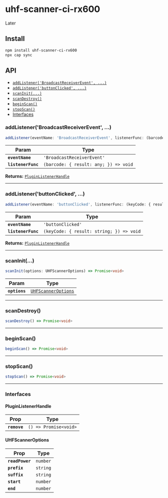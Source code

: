# uhf-scanner-ci-rx600

Later

## Install

```bash
npm install uhf-scanner-ci-rx600
npx cap sync
```

## API

<docgen-index>

* [`addListener('BroadcastReceiverEvent', ...)`](#addlistenerbroadcastreceiverevent)
* [`addListener('buttonClicked', ...)`](#addlistenerbuttonclicked)
* [`scanInit(...)`](#scaninit)
* [`scanDestroy()`](#scandestroy)
* [`beginScan()`](#beginscan)
* [`stopScan()`](#stopscan)
* [Interfaces](#interfaces)

</docgen-index>

<docgen-api>
<!--Update the source file JSDoc comments and rerun docgen to update the docs below-->

### addListener('BroadcastReceiverEvent', ...)

```typescript
addListener(eventName: 'BroadcastReceiverEvent', listenerFunc: (barcode: { result: any; }) => void) => PluginListenerHandle
```

| Param              | Type                                                |
| ------------------ | --------------------------------------------------- |
| **`eventName`**    | <code>'BroadcastReceiverEvent'</code>               |
| **`listenerFunc`** | <code>(barcode: { result: any; }) =&gt; void</code> |

**Returns:** <code><a href="#pluginlistenerhandle">PluginListenerHandle</a></code>

--------------------


### addListener('buttonClicked', ...)

```typescript
addListener(eventName: 'buttonClicked', listenerFunc: (keyCode: { result: string; }) => void) => PluginListenerHandle
```

| Param              | Type                                                   |
| ------------------ | ------------------------------------------------------ |
| **`eventName`**    | <code>'buttonClicked'</code>                           |
| **`listenerFunc`** | <code>(keyCode: { result: string; }) =&gt; void</code> |

**Returns:** <code><a href="#pluginlistenerhandle">PluginListenerHandle</a></code>

--------------------


### scanInit(...)

```typescript
scanInit(options: UHFScannerOptions) => Promise<void>
```

| Param         | Type                                                            |
| ------------- | --------------------------------------------------------------- |
| **`options`** | <code><a href="#uhfscanneroptions">UHFScannerOptions</a></code> |

--------------------


### scanDestroy()

```typescript
scanDestroy() => Promise<void>
```

--------------------


### beginScan()

```typescript
beginScan() => Promise<void>
```

--------------------


### stopScan()

```typescript
stopScan() => Promise<void>
```

--------------------


### Interfaces


#### PluginListenerHandle

| Prop         | Type                                      |
| ------------ | ----------------------------------------- |
| **`remove`** | <code>() =&gt; Promise&lt;void&gt;</code> |


#### UHFScannerOptions

| Prop            | Type                |
| --------------- | ------------------- |
| **`readPower`** | <code>number</code> |
| **`prefix`**    | <code>string</code> |
| **`suffix`**    | <code>string</code> |
| **`start`**     | <code>number</code> |
| **`end`**       | <code>number</code> |

</docgen-api>
